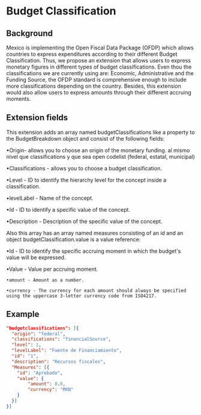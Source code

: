 # Budget Classification

## Background

Mexico is implementing the Open Fiscal Data Package (OFDP) which allows countries to express expenditures according to their different Budget Classification. Thus, we propose an extension that allows users to express monetary figures in different types of budget classifications. 
Even thou the classifications we are currently using are: Economic, Administrative and the Funding Source, the OFDP standard is comprehensive enough to include more classifications depending on the country.
Besides, this extension would also allow users to express amounts through their different accruing moments.  

## Extension fields

This extension adds an array named budgetClassifications like a property to the BudgetBreakdown object and consist of the following fields:

•Origin- allows you to choose an origin of the monetary funding. al mismo nivel que classifications y que sea open codelist (federal, estatal, municipal)

•Classifications - allows you to choose a budget classification.

•Level - ID to identify the hierarchy level for the concept inside a classification.

•levelLabel - Name of the concept.

•Id - ID to identify a specific value of the concept.

•Description - Description of the specific value of the concept.
	
Also this array has an array named measures consisting of an id and an object budgetClassification.value is a value reference:

•Id - ID to identify the specific accruing moment in which the budget's value will be expressed.

•Value - Value per accruing moment.

	•amount - Amount as a number.
	
	•currency - The currency for each amount should always be specified using the uppercase 3-letter currency code from ISO4217.


## Example

```json
"budgetclassifications": [{
  "origin": "federal",
  "classifications": "financialSource",
  "level": 1,
  "levelLabel": "Fuente de Financiamiento",
  "id": "1",
  "description": "Recursos fiscales",
  "Measures": [{
    "id": "Aprobado",
    "value": {
    	"amount": 0.0,
    	"currency": "MXN"
	}
  }]
}]
```
